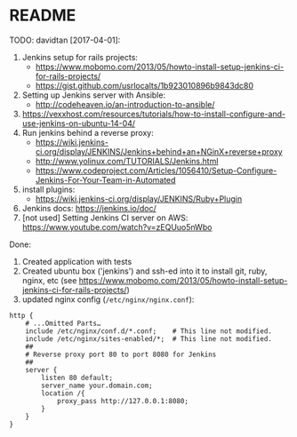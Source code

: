 # README

TODO: davidtan [2017-04-01]:
1) Jenkins setup for rails projects:
	- https://www.mobomo.com/2013/05/howto-install-setup-jenkins-ci-for-rails-projects/
	- https://gist.github.com/usrlocalts/1b923010896b9843dc80
2) Setting up Jenkins server with Ansible:
	- http://codeheaven.io/an-introduction-to-ansible/
3) https://vexxhost.com/resources/tutorials/how-to-install-configure-and-use-jenkins-on-ubuntu-14-04/
4) Run jenkins behind a reverse proxy:
	- https://wiki.jenkins-ci.org/display/JENKINS/Jenkins+behind+an+NGinX+reverse+proxy
	- http://www.yolinux.com/TUTORIALS/Jenkins.html
	- https://www.codeproject.com/Articles/1056410/Setup-Configure-Jenkins-For-Your-Team-in-Automated
5) install plugins:
	- https://wiki.jenkins-ci.org/display/JENKINS/Ruby+Plugin
6) Jenkins docs: https://jenkins.io/doc/
7) [not used] Setting Jenkins CI server on AWS: https://www.youtube.com/watch?v=zEQUuo5nWbo


Done:
1) Created application with tests
2) Created ubuntu box ('jenkins') and ssh-ed into it to install git, ruby, nginx, etc (see https://www.mobomo.com/2013/05/howto-install-setup-jenkins-ci-for-rails-projects/)
3) updated nginx config (`/etc/nginx/nginx.conf`):

```
http {          
	# ...Omitted Parts…          
	include /etc/nginx/conf.d/*.conf;    # This line not modified.         
	include /etc/nginx/sites-enabled/*;  # This line not modified.          
	##         
	# Reverse proxy port 80 to port 8080 for Jenkins         
	##         
	server {                 
		listen 80 default;                 
		server_name your.domain.com;                 
		location /{                         
			proxy_pass http://127.0.0.1:8080;                 
		}         
	}
}  

```
